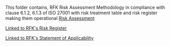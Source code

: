 This folder contains, RFK Risk Assessment Methodology in compliance with clause 6.1.2, 6.1.3 of ISO 27001 with risk treatment table and risk register making them operational
[Risk Assessment](https://docs.google.com/document/d/13QrtCOYxYvduoZBV5Y0dwfgtzermxOGYsMJKtPxfnyE/edit?tab=t.0) 

[Linked to RFK's Risk Register](https://docs.google.com/spreadsheets/d/13EQJljcPKfaSMFOwPbCn-dUS0Sx4LJANanEMR56vuEI/edit?usp=sharing)

[Linked to RFK's Statement of Applicability](https://docs.google.com/spreadsheets/d/1tpYU-Xw2vCciHtPnzXu9qUfaIKjHmJ0FgT9UsnjA-Ig/edit?usp=sharing)
